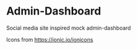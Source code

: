 # Admin-Dashboard
Social media site inspired mock admin-dashboard

Icons from https://ionic.io/ionicons